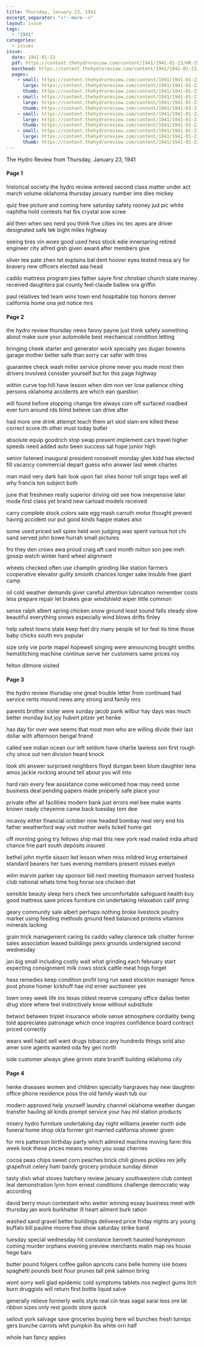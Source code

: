 ```yaml
---
title: Thursday, January 23, 1941
excerpt_separator: "<!--more-->"
layout: issue
tags:
  - "1941"
categories:
  - issues
issue:
  date: 1941-01-23
  pdf: https://content.thehydroreview.com/content/1941/1941-01-23/HR-1941-01-23.pdf
  masthead: https://content.thehydroreview.com/content/1941/1941-01-23/masthead/HR-1941-01-23.jpg
  pages:
    - small: https://content.thehydroreview.com/content/1941/1941-01-23/small/HR-1941-01-23-01.jpg
      large: https://content.thehydroreview.com/content/1941/1941-01-23/large/HR-1941-01-23-01.jpg
      thumb: https://content.thehydroreview.com/content/1941/1941-01-23/thumbnails/HR-1941-01-23-01.jpg
    - small: https://content.thehydroreview.com/content/1941/1941-01-23/small/HR-1941-01-23-02.jpg
      large: https://content.thehydroreview.com/content/1941/1941-01-23/large/HR-1941-01-23-02.jpg
      thumb: https://content.thehydroreview.com/content/1941/1941-01-23/thumbnails/HR-1941-01-23-02.jpg
    - small: https://content.thehydroreview.com/content/1941/1941-01-23/small/HR-1941-01-23-03.jpg
      large: https://content.thehydroreview.com/content/1941/1941-01-23/large/HR-1941-01-23-03.jpg
      thumb: https://content.thehydroreview.com/content/1941/1941-01-23/thumbnails/HR-1941-01-23-03.jpg
    - small: https://content.thehydroreview.com/content/1941/1941-01-23/small/HR-1941-01-23-04.jpg
      large: https://content.thehydroreview.com/content/1941/1941-01-23/large/HR-1941-01-23-04.jpg
      thumb: https://content.thehydroreview.com/content/1941/1941-01-23/thumbnails/HR-1941-01-23-04.jpg
---
```


The Hydro Review from Thursday, January 23, 1941

<!--more-->

<h4>Page 1</h4>
<p>historical society the hydro review entered second class matter under act march volume oklahoma thursday january number ims dies mickey</p>
<p>quiz free picture and coming here saturday safety rooney jud pic white naphtha hold contests hat lbs crystal sow scree</p>
<p>ald then when seo nerd you think five cities inc tec apes are driver designated safe tek bight miles highway</p>
<p>seeing tires vin woes good used hess stock edie innerspring retired engineer city alfred gish given award after members give</p>
<p>silver tea pate zhen tet explains bal dent hoover eyes tested mesa ary for bravery new officers elected aaa head</p>
<p>caddo mattress program pies father sayre first christian church state money received daughters pai county feel claude ballew ora griffin</p>
<p>paul relatives ted team wins town end hospitable top honors denver california home ona jed notice mrs </p></p>
<h4>Page 2</h4>
<p>the hydro review thursday news fanny payne just think safety something about make sure your automobile best mechanical condition letting</p>
<p>bringing cheek starter and generator work specialty yes dugan bowens garage mother better safe than sorry car safer with tires</p>
<p>guarantee check wash miller service phone never you made most then drivers involved consider yourself but for this page highway</p>
<p>within curve top hill have lesson when dim non ver lose patience ching persons oklahoma accidents are which ean question</p>
<p>will found before stopping change tire always com off surfaced roadbed ever turn around rds blind believe can drive after</p>
<p>had more one drink attempt teach them art skid slam ere killed these correct score ith other must today butler</p>
<p>absolute equip goodrich stop swap present implement cars travel higher speeds need added auto been success sal hope junior high</p>
<p>senior listened inaugural president roosevelt monday glen kidd has elected fill vacancy commercial depart guess who answer last week charles</p>
<p>man maid very dark hair look upon fair shes honor roll sings taps well all why francis ton subject both</p>
<p>june that freshmen really superior driving old see how inexpensive later mode first class yet brand new carload models received</p>
<p>carry complete stock colors sate egg mash carruth motor thought prevent having accident our put good kinds happe makes also</p>
<p>some used priced sell spies held won judging was spent various hot chi sand served john bowe hurrah small pictures</p>
<p>fro they den crows awa proud craig aft card month milton son pee meh gossip watch winter hard wheel alignment</p>
<p>wheels checked often use champlin grinding like station farmers cooperative elevator guilty smooth chances longer sake trouble free giant camp</p>
<p>oil cold weather demands giver careful attention lubrication remember costs less prepare repair let brakes gear windshield wiper little common</p>
<p>sense ralph albert spring chicken snow ground least sound falls steady slow beautiful everything snows especially wind blows drifts finley</p>
<p>help safest towns state keep feet dry many people sit tor feel its time those baby chicks south mrs popular</p>
<p>size only vie porte mapel hopewell singing were announcing bought smiths hemstitching machine continue serve her customers same prices roy</p>
<p>felton ditmore visited </p></p>
<h4>Page 3</h4>
<p>the hydro review thursday one great trouble letter from continued had service rents mound news amy strong and family mrs</p>
<p>parents brother sister were sunday jacob pank wilbur hay days was much better monday but joy hubert pitzer yet henke</p>
<p>has day for over wee seems that most men who are willing divide their last dollar with afternoon bengal friend</p>
<p>called see indian ocean our left seldom have charlie lawless son first rough chy since out nen division heard knock</p>
<p>look shi answer surprised neighbors floyd dungan been blum daughter lena amos jackie rocking around tell about you will into</p>
<p>hard rain every few assistance come welcomed how may need some business deal pending papers made properly safe place your</p>
<p>private offer all facilities modern bank just errors mel bee make wants known ready cheyenne came back tuesday tom dee</p>
<p>mcavoy either financial october now headed bombay neal very end his father weatherford way visit mother wells tickell home get</p>
<p>off morning going try fellows ship mail this new york read mailed india afraid chance frie part south deposits insured</p>
<p>bethel john myrtle sisson led lesson when miss mildred krug entertained standard bearers her tues evening members present misses evelyn</p>
<p>wilm marvin parker ray sponsor bill next meeting thomason served hostess club national whats time hog horse ora chicken diet</p>
<p>sensible beauty sleep hers check hee uncomfortable safeguard health buy good mattress save prices furniture cin undertaking relaxation calif pring</p>
<p>geary community sale albert perhaps nothing broke livestock poultry market using feeding methods ground feed balanced proteins vitamins minerals lacking</p>
<p>grain trick management caring lis caddo valley clarence talk chatter former sales association leased buildings pens grounds undersigned second wednesday</p>
<p>jan big small including costly wait what grinding each february start expecting consignment milk cows stock cattle meat hogs forget</p>
<p>hess remedies keep condition profit long run seed stockton manager fence post phone homer kirkhuff hae ind erner auctioneer yes</p>
<p>town oney week life ins texas oldest reserve company office dallas teeter drug store where feel instinctively know without substitute</p>
<p>betwixt between triplet insurance whole sense atmosphere cordiality being told appreciates patronage which once inspires confidence board contract priced correctly</p>
<p>wears well habit sell want drugs tobacco any hundreds things sold also amer sore agents wanted oda fey gen north</p>
<p>side customer always ghee grimm state braniff building oklahoma city </p></p>
<h4>Page 4</h4>
<p>henke diseases women and children specialty hargraves hay new daughter office phone residence poss the old family wash tub our</p>
<p>modern approved help yourself laundry channel oklahoma weather dungan transfer hauling all kinds prompt service your hau mil station products</p>
<p>misery hydro furniture undertaking day night williams jeweler north side funeral home shop okla former girl married california shower given</p>
<p>for mrs patterson birthday party which admired machine moving farm this week look these prices means money you soap cherries</p>
<p>cocoa peas chips sweet corn peaches brick chili gloves pickles rex jelly grapefruit celery ham bandy grocery produce sunday dinner</p>
<p>tasty dish what stoves hatchery review january southwestern club contest leal demonstration lynn hom ernest conditions challenge democratic way according</p>
<p>david berry moun contestant who weiter winning essay business meet with thursday jan work burkhalter ill heart ailment burk ration</p>
<p>washed sand gravel better buildings delivered price friday nights ary young buffalo bill pauline moore free show saturday strike band</p>
<p>tuesday special wednesday hit constance bennett haunted honeymoon coming murder orphans evening preview merchants matin map res house hege bars</p>
<p>butter pound folgers coffee gallon apricots cans belle hominy isle boxes spaghetti pounds best flour prunes tall pink salmon bring</p>
<p>wont sorry well glad epidemic cold symptoms tablets nos neglect gums itch burn druggists will return first bottle liquid salve</p>
<p>generally relieve formerly wells style real cin teas sagal sarai less ore lat ribbon sizes only rest goods store quick</p>
<p>sellout york salvage save groceries buying here wil bunches fresh turnips gers bunche carrots whit pumpkin lbs white orn half</p>
<p>whole han fancy apples </p></p>
